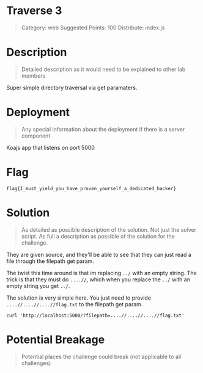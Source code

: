 # Traverse 3

> Category: web
> Suggested Points: 100
> Distribute: index.js

# Description
> Detailed description as it would need to be explained to other lab members

Super simple directory traversal via get paramaters.

# Deployment
> Any special information about the deployment if there is a server component

Koajs app that listens on port 5000

# Flag

`flag{I_must_yield_you_have_proven_yourself_a_dedicated_hacker}`

# Solution
> As detailed as possible description of the solution. Not just the solver script. As full a description as possible of the solution for the challenge.

They are given source, and they'll be able to see that they can just read a file through the filepath get param.

The twist this time around is that im replacing `../` with an empty string. The trick is that they must do `....//`, which when 
you replace the `../` with an empty string you get `../`.

The solution is very simple here. You just need to provide `....//....//....//flag.txt` to the filepath get param.

`curl 'http://localhost:5000/?filepath=....//....//....//flag.txt'`


# Potential Breakage
> Potential places the challenge could break (not applicable to all challenges)

